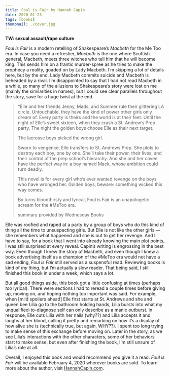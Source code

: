 ```yaml
---
title: Foul is Fair by Hannah Capin
date: 2020-01-23
tags: [books]
thumbnail: ./cover.jpg
---
```

**TW: sexual assault/rape culture**

_Foul is Fair_ is a modern retelling of Shakespeare’s _Macbeth_ for the Me Too era. In case you need a refresher, _Macbeth_ is the one where Scottish general, Macbeth, meets three witches who tell him that he will become king. This sends him on a frantic murder-spree as he tries to make the prophecy a reality, goaded on by Lady Macbeth. I’m skipping a lot of details here, but by the end, Lady Macbeth commits suicide and Macbeth is beheaded by a rival. I’m disappointed to say that I had not read Macbeth in a while, so many of the allusions to Shakespeare’s story were lost on me (mainly the similarities in names), but I could see clear parallels throughout the story, save for a huge twist at the end. 

>“Elle and her friends Jenny, Mads, and Summer rule their glittering LA circle. Untouchable, they have the kind of power other girls only dream of. Every party is theirs and the world is at their feet. Until the night of Elle’s sweet sixteen, when they crash a St. Andrew’s Prep party. The night the golden boys choose Elle as their next target. 
>
>The lacrosse boys picked the wrong girl.
>
>Sworn to vengence, Elle transfers to St. Andrews Prep. She plots to destroy each boy, one by one. She’ll take their power, their lives, and their control of the prep school’s hierarchy. And she and her coven have the perfect way in: a boy named Mack, whose ambition could turn deadly.
>
>This novel is for every girl who’s ever wanted revenge on the boys who have wronged her. Golden boys, beware: something wicked this way comes.
>
>By turns bloodthirsty and lyrical, Foul is Fair is an unapologetic scream for the #MeToo era.
>
>summary provided by Wednesday Books

Elle was roofied and raped at a party by a group of boys who do this kind of thing all the time to unsuspecting girls. But Elle is not like the other girls — she remembers what happened and she is out to get her revenge. And I have to say, for a book that I went into already knowing the main plot points, I was still surprised at every reveal. Capin’s writing is engrossing in the best way. Even though I knew the story of Macbeth, and even though I knew a book advertising itself as a champion of the #MeToo era would not have a sad ending, _Foul is Fair_ still served as a suspensful read. Reviewing books is kind of _my thing_, but I’m actually a slow reader. That being said, I still finished this book in under a week, which says a lot. 

But all good things aside, this book got a little confusing at times (perhaps _too_ lyrical). There were sections I had to reread a couple times before giving up, moving on, and hoping nothing too important was said. For example, when [mild spoilers ahead] Elle first starts at St. Andrews and she and queen bee Lilia go to the bathroom holding hands, Lilia bursts into what my unqualified-to-diagnose self can only describe as a manic outburst. In response, Elle cuts Lilia with her nails (why??) and Lilia accepts it and laughs at her blood, calling it pretty and remarking on how it’s a display of how alive she is (technically true, but again, WHY??). I spent too long trying to make sense of this exchange before moving on. Later in the story, as we see Lilia’s interactions with the other characters, some of her behaviors start to make sense, but even after finishing the book, I’m still unsure of Lilia’s role at all.  

Overall, I enjoyed this book and would recommend you give it a read. _Foul is Fair_ will be available February 4, 2020 wherever books are sold. To learn more about the author, visit [HannahCapin.com](https://www.hannahcapin.com/).